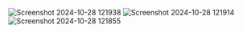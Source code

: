 ![Screenshot 2024-10-28 121938](https://github.com/user-attachments/assets/00d0d51f-ff0e-4259-a5f9-78d997cd98ae)
![Screenshot 2024-10-28 121914](https://github.com/user-attachments/assets/9a49f914-fc40-4fae-bf99-757d731e7c29)
![Screenshot 2024-10-28 121855](https://github.com/user-attachments/assets/84a70ba9-c2f3-499e-885a-689d919813ac)
